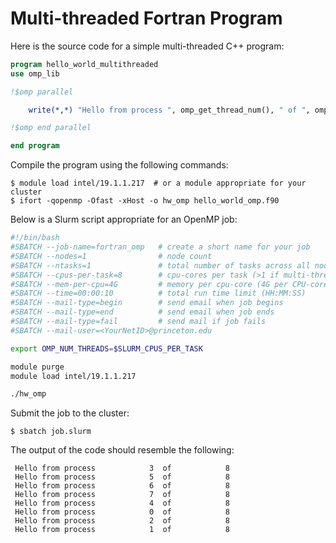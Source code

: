 # Multi-threaded Fortran Program

Here is the source code for a simple multi-threaded C++ program:

```fortran
program hello_world_multithreaded
use omp_lib

!$omp parallel

    write(*,*) "Hello from process ", omp_get_thread_num(), " of ", omp_get_num_threads()

!$omp end parallel

end program
```

Compile the program using the following commands:

```
$ module load intel/19.1.1.217  # or a module appropriate for your cluster
$ ifort -qopenmp -Ofast -xHost -o hw_omp hello_world_omp.f90
```

Below is a Slurm script appropriate for an OpenMP job:

```bash
#!/bin/bash
#SBATCH --job-name=fortran_omp   # create a short name for your job
#SBATCH --nodes=1                # node count
#SBATCH --ntasks=1               # total number of tasks across all nodes
#SBATCH --cpus-per-task=8        # cpu-cores per task (>1 if multi-threaded tasks)
#SBATCH --mem-per-cpu=4G         # memory per cpu-core (4G per CPU-core is default)
#SBATCH --time=00:00:10          # total run time limit (HH:MM:SS)
#SBATCH --mail-type=begin        # send email when job begins
#SBATCH --mail-type=end          # send email when job ends
#SBATCH --mail-type=fail         # send mail if job fails
#SBATCH --mail-user=<YourNetID>@princeton.edu

export OMP_NUM_THREADS=$SLURM_CPUS_PER_TASK

module purge
module load intel/19.1.1.217

./hw_omp
```

Submit the job to the cluster:

```
$ sbatch job.slurm
```

The output of the code should resemble the following:

```
 Hello from process            3  of            8
 Hello from process            5  of            8
 Hello from process            6  of            8
 Hello from process            7  of            8
 Hello from process            4  of            8
 Hello from process            0  of            8
 Hello from process            2  of            8
 Hello from process            1  of            8
```
